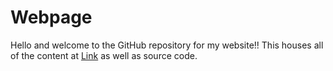 # Webpage

Hello and welcome to the GitHub repository for my website!! This houses all of the content at [Link]() as well as source code.

